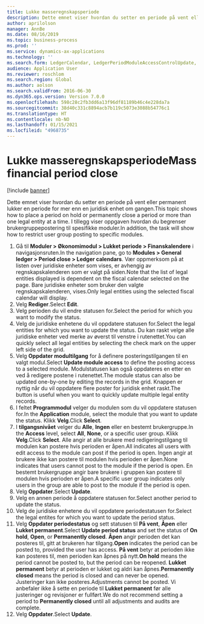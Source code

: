```yaml
---
title: Lukke masseregnskapsperiode
description: Dette emnet viser hvordan du setter en periode på vent eller permanent lukker en periode for mer enn en juridisk enhet om gangen.
author: aprilolson
manager: AnnBe
ms.date: 08/16/2019
ms.topic: business-process
ms.prod: ''
ms.service: dynamics-ax-applications
ms.technology: ''
ms.search.form: LedgerCalendar, LedgerPeriodModuleAccessControlUpdate, SysLookupPicklist, LedgerFiscalCalendarPeriodStatus
audience: Application User
ms.reviewer: roschlom
ms.search.region: Global
ms.author: aolson
ms.search.validFrom: 2016-06-30
ms.dyn365.ops.version: Version 7.0.0
ms.openlocfilehash: 598c28c2fb3dd6a13f96df81189b46c4e228da7a
ms.sourcegitcommit: 38d40c331c8894acb7b119c5073e3088b54776c1
ms.translationtype: HT
ms.contentlocale: nb-NO
ms.lasthandoff: 01/15/2021
ms.locfileid: "4968735"
---
```

# <a name="mass-financial-period-close"></a><span data-ttu-id="2b838-103">Lukke masseregnskapsperiode</span><span class="sxs-lookup"><span data-stu-id="2b838-103">Mass financial period close</span></span>

[!include [banner](../../includes/banner.md)]

<span data-ttu-id="2b838-104">Dette emnet viser hvordan du setter en periode på vent eller permanent lukker en periode for mer enn en juridisk enhet om gangen.</span><span class="sxs-lookup"><span data-stu-id="2b838-104">This topic shows how to place a period on hold or permanently close a period or more than one legal entity at a time.</span></span> <span data-ttu-id="2b838-105">I tillegg viser oppgaven hvordan du begrenser brukergruppepostering til spesifikke moduler.</span><span class="sxs-lookup"><span data-stu-id="2b838-105">In addition, the task will show how to restrict user group posting to specific modules.</span></span>

1. <span data-ttu-id="2b838-106">Gå til **Moduler > Økonomimodul > Lukket periode > Finanskalendere** i navigasjonsruten.</span><span class="sxs-lookup"><span data-stu-id="2b838-106">In the navigation pane, go to **Modules > General ledger > Period close > Ledger calendars**.</span></span> <span data-ttu-id="2b838-107">Vær oppmerksom på at listen over juridiske enheter som vises, er avhengig av regnskapskalenderen som er valgt på siden.</span><span class="sxs-lookup"><span data-stu-id="2b838-107">Note that the list of legal entities displayed is dependent on the fiscal calendar selected on the page.</span></span> <span data-ttu-id="2b838-108">Bare juridiske enheter som bruker den valgte regnskapskalenderen, vises.</span><span class="sxs-lookup"><span data-stu-id="2b838-108">Only legal entities using the selected fiscal calendar will display.</span></span>
2. <span data-ttu-id="2b838-109">Velg **Rediger**.</span><span class="sxs-lookup"><span data-stu-id="2b838-109">Select **Edit**.</span></span>
3. <span data-ttu-id="2b838-110">Velg perioden du vil endre statusen for.</span><span class="sxs-lookup"><span data-stu-id="2b838-110">Select the period for which you want to modify the status.</span></span>
4. <span data-ttu-id="2b838-111">Velg de juridiske enhetene du vil oppdatere statusen for.</span><span class="sxs-lookup"><span data-stu-id="2b838-111">Select the legal entities for which you want to update the status.</span></span> <span data-ttu-id="2b838-112">Du kan raskt velge alle juridiske enheter ved merke av øverst til venstre i rutenettet.</span><span class="sxs-lookup"><span data-stu-id="2b838-112">You can quickly select all legal entities by selecting the check mark on the upper left side of the grid.</span></span>  
5. <span data-ttu-id="2b838-113">Velg **Oppdater modultilgang** for å definere posteringstilgangen til en valgt modul.</span><span class="sxs-lookup"><span data-stu-id="2b838-113">Select **Update module access** to define the posting access to a selected module.</span></span> <span data-ttu-id="2b838-114">Modulstatusen kan også oppdateres en etter en ved å redigere postene i rutenettet.</span><span class="sxs-lookup"><span data-stu-id="2b838-114">The module status can also be updated one-by-one by editing the records in the grid.</span></span> <span data-ttu-id="2b838-115">Knappen er nyttig når du vil oppdatere flere poster for juridisk enhet raskt.</span><span class="sxs-lookup"><span data-stu-id="2b838-115">The button is useful when you want to quickly update multiple legal entity records.</span></span>  
6. <span data-ttu-id="2b838-116">I feltet **Programmodul** velger du modulen som du vil oppdatere statusen for.</span><span class="sxs-lookup"><span data-stu-id="2b838-116">In the **Application** module, select the module that you want to update the status.</span></span> <span data-ttu-id="2b838-117">Klikk **Velg**.</span><span class="sxs-lookup"><span data-stu-id="2b838-117">Click **Select**.</span></span>
7. <span data-ttu-id="2b838-118">I **tilgangsnivået** velger du **Alle**, **Ingen** eller en bestemt brukergruppe.</span><span class="sxs-lookup"><span data-stu-id="2b838-118">In the **Access** level, select **All**, **None**, or a specific user group.</span></span> <span data-ttu-id="2b838-119">Klikk **Velg**.</span><span class="sxs-lookup"><span data-stu-id="2b838-119">Click **Select**.</span></span> <span data-ttu-id="2b838-120">Alle angir at alle brukere med redigeringstilgang til modulen kan postere hvis perioden er åpen.</span><span class="sxs-lookup"><span data-stu-id="2b838-120">All indicates all users with edit access to the module can post if the period is open.</span></span> <span data-ttu-id="2b838-121">Ingen angir at brukere ikke kan postere til modulen hvis perioden er åpen.</span><span class="sxs-lookup"><span data-stu-id="2b838-121">None indicates that users cannot post to the module if the period is open.</span></span> <span data-ttu-id="2b838-122">En bestemt brukergruppe angir bare brukere i gruppen kan postere til modulen hvis perioden er åpen.</span><span class="sxs-lookup"><span data-stu-id="2b838-122">A specific user group indicates only users in the group are able to post to the module if the period is open.</span></span>  
8. <span data-ttu-id="2b838-123">Velg **Oppdater**.</span><span class="sxs-lookup"><span data-stu-id="2b838-123">Select **Update**.</span></span>
9. <span data-ttu-id="2b838-124">Velg en annen periode å oppdatere statusen for.</span><span class="sxs-lookup"><span data-stu-id="2b838-124">Select another period to update the status.</span></span>
10. <span data-ttu-id="2b838-125">Velg de juridiske enhetene du vil oppdatere periodestatusen for.</span><span class="sxs-lookup"><span data-stu-id="2b838-125">Select the legal entites for which you want to update the period status.</span></span>
11. <span data-ttu-id="2b838-126">Velg **Oppdater periodestatus** og sett statusen til **På vent**, **Åpen** eller **Lukket permanent**.</span><span class="sxs-lookup"><span data-stu-id="2b838-126">Select **Update period status** and set the status of **On hold**, **Open**, or **Permanently closed**.</span></span> <span data-ttu-id="2b838-127">**Åpen** angir perioden det kan posteres til, gitt at brukeren har tilgang.</span><span class="sxs-lookup"><span data-stu-id="2b838-127">**Open** indicates the period can be posted to, provided the user has access.</span></span> <span data-ttu-id="2b838-128">**På vent** betyr at perioden ikke kan posteres til, men perioden kan åpnes på nytt.</span><span class="sxs-lookup"><span data-stu-id="2b838-128">**On hold** means the period cannot be posted to, but the period can be reopened.</span></span> <span data-ttu-id="2b838-129">**Lukket permanent** betyr at perioden er lukket og aldri kan åpnes.</span><span class="sxs-lookup"><span data-stu-id="2b838-129">**Permanently closed** means the period is closed and can never be opened.</span></span> <span data-ttu-id="2b838-130">Justeringer kan ikke posteres.</span><span class="sxs-lookup"><span data-stu-id="2b838-130">Adjustments cannot be posted.</span></span> <span data-ttu-id="2b838-131">Vi anbefaler ikke å sette en periode til **Lukket permanent** før alle justeringer og revisjoner er fullført.</span><span class="sxs-lookup"><span data-stu-id="2b838-131">We do not recommend setting a period to **Permanently closed** until all adjustments and audits are complete.</span></span>  
12. <span data-ttu-id="2b838-132">Velg **Oppdater**.</span><span class="sxs-lookup"><span data-stu-id="2b838-132">Select **Update**.</span></span>

